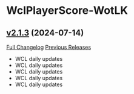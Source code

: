 # WclPlayerScore-WotLK

## [v2.1.3](https://github.com/icaca/WclPlayerScore-WotLK/tree/v2.1.3) (2024-07-14)
[Full Changelog](https://github.com/icaca/WclPlayerScore-WotLK/commits/v2.1.3) [Previous Releases](https://github.com/icaca/WclPlayerScore-WotLK/releases)

- WCL daily updates  
- WCL daily updates  
- WCL daily updates  
- WCL daily updates  
- WCL daily updates  
